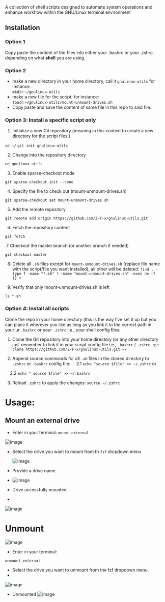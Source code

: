A collection of shell scripts designed to automate system operations and enhance workflow within the GNU/Linux terminal environment

## Installation

### Option 1

Copy paste the content of the files into either your .bashrc or your .zshrc depending on what **shell** you are using.

### Option 2

- make a new directory in your home directory, call it `gnulinux-utils` for instance.\
  `mkdir` `~/gnulinux-utils`
- make a new file for the script; for instance:\
  `touch` `~/gnulinux-utils/mount-unmount-drives.sh`
- Copy paste and save the content of same file in this repo to said file.

### Option 3: Install a specific script only

1. Initialize a new Git repository (meaning in this context to create a new directory for the script files.)
  

```cd ~/```
```git init gnulinux-utils ```

2. Change into the repository directory
  

```cd gnulinux-utils```

3. Enable sparse-checkout mode
  

```git sparse-checkout init --cone```

4. Specify the file to check out (mount-unmount-drives.sh)
  

```git sparse-checkout set mount-unmount-drives.sh```

5. Add the remote repository
  

```git remote add origin https://github.com/Z-F-x/gnulinux-utils.git```

6. Fetch the repository content
  

```git fetch```

.7 Checkout the master branch (or another branch if needed)

```git checkout master```

8. Delete all `.sh` files except for `mount-unmount-drives.sh` (replace file name with the script/file you want installed), all other will be deleted:
  ```find . -type f -name "*.sh" ! -name "mount-unmount-drives.sh" -exec rm -f {} +```
  
9. Verify that only mount-unmount-drives.sh is left
  

`ls *.sh`

### Option 4: Install all scripts

Clone the repo in your home directory (this is the way I've set it up but you can place it wherever you like as long as you link it to the correct path in your ur `.bashrc` or your `.zshrc` i.e., your shell config files.

1. Clone the Git repository into your home directory (or any other directory just remember to link it in your script config file i.e., `.bashrc` / `.zshrc`.
  ```git clone https://github.com/Z-F-x/gnulinux-utils.git ~/```
  
2. Append source commands for all `.sh` files in the cloned directory to `.zshrc` or `.bashrc` config file:
      2.1 `echo "source $file" >> ~/.zshrc`
  or
  
      2.2 `echo " source $file" >> ~/.bashrc`
  

3. Reload `.zshrc` to apply the changes:
  ```source ~/.zshrc```
  

# Usage:

## Mount an external drive

- Enter in your terminal:
  `mount_external`

![image](https://github.com/user-attachments/assets/ccbf6a0b-5795-44f1-a623-4d6b8e60debe)
  
- Select the drive you want to mount from th `fzf` dropdown menu

  ![image](https://github.com/user-attachments/assets/eb653863-102b-4d0f-a857-7ac2030160d3)

- Provide a drive name.
- 
  ![image](https://github.com/user-attachments/assets/fd6bc936-7ca9-4dbe-9364-236ade6a3316)

- Drive uccessfully mounted
- 
![image](https://github.com/user-attachments/assets/df1602c3-5ae0-48b0-8acd-4098d45fef53)

# Unmount

![image](https://github.com/user-attachments/assets/0bc4fd75-184d-4191-a58a-dec2d5ad21af)

- Enter in your terminal:

`unmount_external`

- Select the drive you want to unmount from the fzf dropdown menu.
- 
![image](https://github.com/user-attachments/assets/96533b55-bcfe-4655-84dc-227f86879bc0)

- Unmounted
![image](https://github.com/user-attachments/assets/47ab7f00-a8f5-4fe2-9dd4-716cc2d9a81c)
